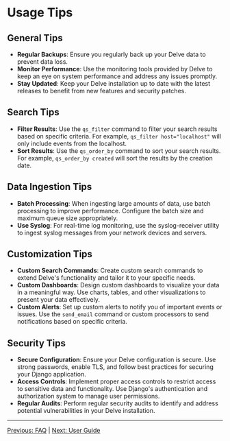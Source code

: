 # Usage Tips

## General Tips

- **Regular Backups**: Ensure you regularly back up your Delve data to prevent data loss.
- **Monitor Performance**: Use the monitoring tools provided by Delve to keep an eye on system performance and address any issues promptly.
- **Stay Updated**: Keep your Delve installation up to date with the latest releases to benefit from new features and security patches.

## Search Tips

- **Filter Results**: Use the `qs_filter` command to filter your search results based on specific criteria. For example, `qs_filter host="localhost"` will only include events from the localhost.
- **Sort Results**: Use the `qs_order_by` command to sort your search results. For example, `qs_order_by created` will sort the results by the creation date.

## Data Ingestion Tips

- **Batch Processing**: When ingesting large amounts of data, use batch processing to improve performance. Configure the batch size and maximum queue size appropriately.
- **Use Syslog**: For real-time log monitoring, use the syslog-receiver utility to ingest syslog messages from your network devices and servers.

## Customization Tips

- **Custom Search Commands**: Create custom search commands to extend Delve's functionality and tailor it to your specific needs.
- **Custom Dashboards**: Design custom dashboards to visualize your data in a meaningful way. Use charts, tables, and other visualizations to present your data effectively.
- **Custom Alerts**: Set up custom alerts to notify you of important events or issues. Use the `send_email` command or custom processors to send notifications based on specific criteria.

## Security Tips

- **Secure Configuration**: Ensure your Delve configuration is secure. Use strong passwords, enable TLS, and follow best practices for securing your Django application.
- **Access Controls**: Implement proper access controls to restrict access to sensitive data and functionality. Use Django's authentication and authorization system to manage user permissions.
- **Regular Audits**: Perform regular security audits to identify and address potential vulnerabilities in your Delve installation.

---

[Previous: FAQ](FAQ.md) | [Next: User Guide](User_Guide.md)
